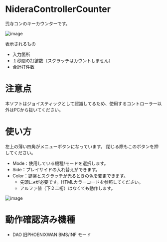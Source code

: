 # NideraControllerCounter
弐寺コンのキーカウンターです。

![image](https://user-images.githubusercontent.com/10098082/184110846-6b5ba960-06bc-452f-bde2-0e3ad4cfa706.png)

表示されるもの
- 入力箇所
- １秒間の打鍵数（スクラッチはカウントしません）
- 合計打件数

# 注意点
本ソフトはジョイスティックとして認識してるため、使用するコントローラー以外はPCから抜いてください。

# 使い方
左上の薄い四角がメニューボタンになっています。
閉じる際もこのボタンを押してください。

- Mode：使用している機種/モードを選択します。
- Side：プレイサイドの入れ替えができます。
- Color：鍵盤とスクラッチが光るときの色を変更できます。
  - 先頭に<code>#</code>が必要です。HTMLカラーコードを参照してください。
  - アルファ値（下２二桁）はなくても動作します。

![image](https://user-images.githubusercontent.com/10098082/184002567-990ee354-b970-4de0-93d6-4d9756fd0d4d.png)

# 動作確認済み機種
- DAO 旧PHOENIXWAN BMS/INF モード
